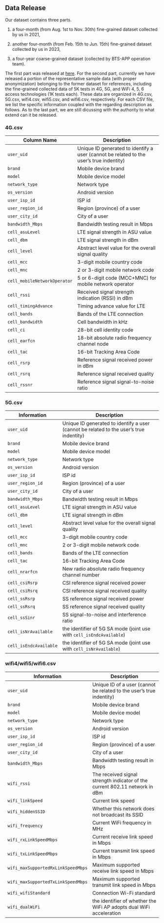 ## Data Release

Our dataset contains three parts.

1) a four-month (from Aug. 1st to Nov. 30th) fine-grained dataset collected by us in 2021,

2) another four-month (from Feb. 15th to Jun. 15th) fine-grained dataset collected by us in 2023,

3) a four-year coarse-grained dataset (collected by BTS-APP operation team). 

The first part was released at [here](https://github.com/mobilebandwidth/mobilebandwidth.github.io/tree/main/data).
For the second part, currently we have released a portion of the representative sample data (with proper anonymization) belonging to the former dataset for references, including the fine-grained collected data of 5K tests in 4G, 5G, and WiFi 4, 5, 6 access technologies (1K tests each). These data are organized in 4G.csv, 5G.csv, wifi4.csv, wifi5.csv, and wifi6.csv, respectively. For each CSV file, we list the specific information coupled with the regarding description as follows. As to the last part, we are still dicussing with the authority to what extend can it be released.

### 4G.csv

| Column Name                  | Description                                                  |
| ---------------------------- | ------------------------------------------------------------ |
| `user_uid`                   | Unique ID generated to identify a user (cannot be related to the user’s true indentity) |
| `brand`                      | Mobile device brand                                          |
| `model`                      | Mobile device model                                          |
| `network_type`               | Network type                                                 |
| `os_version`                 | Android version                                              |
| `user_isp_id`                | ISP id                                                       |
| `user_region_id`             | Region (province) of a user                                  |
| `user_city_id`               | City of a user                                               |
| `bandwidth_Mbps`             | Bandwidth testing result in Mbps                             |
| `cell_asuLevel`              | LTE signal strength in ASU value                             |
| `cell_dbm`                   | LTE signal strength in dBm                                   |
| `cell_level`                 | Abstract level value for the overall signal quality          |
| `cell_mcc`                   | 3-digit mobile country code                                  |
| `cell_mnc`                   | 2 or 3-digit mobile network code                             |
| `cell_mobileNetworkOperator` | 5 or 6-digit code (MCC+MNC) for mobile network operator      |
| `cell_rssi`                  | Received signal strength indication (RSSI) in dBm            |
| `cell_timingAdvance`         | Timing advance value for LTE                                 |
| `cell_bands`                 | Bands of the LTE connection                                  |
| `cell_bandwidth`             | Cell bandwidth in kHz                                        |
| `cell_ci`                    | 28-bit cell identity code                                    |
| `cell_earfcn`                | 18-bit absolute radio frequency channel node                 |
| `cell_tac`                   | 16-bit Tracking Area Code                                    |
| `cell_rsrp`                  | Reference signal received power in dBm                       |
| `cell_rsrq`                  | Reference signal received quality                            |
| `cell_rssnr`                 | Reference signal signal-to-noise ratio                       |

### 5G.csv

| Information            | Description                                                  |
| ---------------------- | ------------------------------------------------------------ |
| `user_uid`             | Unique ID generated to identify a user (cannot be related to the user’s true indentity) |
| `brand`                | Mobile device brand                                          |
| `model`                | Mobile device model                                          |
| `network_type`         | Network type                                                 |
| `os_version`           | Android version                                              |
| `user_isp_id`          | ISP id                                                       |
| `user_region_id`       | Region (province) of a user                                  |
| `user_city_id`         | City of a user                                               |
| `bandwidth_Mbps`       | Bandwidth testing result in Mbps                             |
| `cell_asuLevel`        | LTE signal strength in ASU value                             |
| `cell_dbm`             | LTE signal strength in dBm                                   |
| `cell_level`           | Abstract level value for the overall signal quality          |
| `cell_mcc`             | 3-digit mobile country code                                  |
| `cell_mnc`             | 2 or 3-digit mobile network code                             |
| `cell_bands`           | Bands of the LTE connection                                  |
| `cell_tac`             | 16-bit Tracking Area Code                                    |
| `cell_nrarfcn`         | New radio absolute radio frequency channel number            |
| `cell_csiRsrp`         | CSI reference signal received power                          |
| `cell_csiRsrq`         | CSI reference signal received quality                        |
| `cell_ssRsrp`          | SS reference signal received power                           |
| `cell_ssRsrq`          | SS reference signal received quality                         |
| `cell_ssSinr`          | SS signal-to-noise and interference ratio                    |
| `cell_isNrAvailable`   | the identifier of 5G SA mode (joint use with `cell_isEndcAvailable`) |
| `cell_isEndcAvailable` | the identifier of 5G SA mode (joint use with `cell_isNrAvailable`) |

### wifi4/wifi5/wifi6.csv

| Information                        | Description                                                  |
| ---------------------------------- | ------------------------------------------------------------ |
| `user_uid`                         | Unique ID of a user (cannot be related to the user’s true indentity) |
| `brand`                            | Mobile device brand                                          |
| `model`                            | Mobile device model                                          |
| `network_type`                     | Network type                                                 |
| `os_version`                       | Android version                                              |
| `user_isp_id`                      | ISP id                                                       |
| `user_region_id`                   | Region (province) of a user                                  |
| `user_city_id`                     | City of a user                                               |
| `bandwidth_Mbps`                   | Bandwidth testing result in Mbps                             |
| `wifi_rssi`                        | The received signal strength indicator of the current 802.11 network in dBm |
| `wifi_linkSpeed`                   | Current link speed                                           |
| `wifi_hiddenSSID`                  | Whether this network does not broadcast its SSID             |
| `wifi_frequency`                   | Current WiFi frequency in MHz                                |
| `wifi_rxLinkSpeedMbps`             | Current receive link speed in Mbps                           |
| `wifi_txLinkSpeedMbps`             | Current transmit link speed in Mbps                          |
| `wifi_maxSupportedRxLinkSpeedMbps` | Maximum supported receive link speed in Mbps                 |
| `wifi_maxSupportedTxLinkSpeedMbps` | Maximum supported transmit link speed in Mbps                |
| `wifi_wifiStandard`                | Connection Wi-Fi standard                                    |
| `wifi_dualWiFi`                    | the identifier of whether the WiFi AP adopts dual WiFi acceleration |
